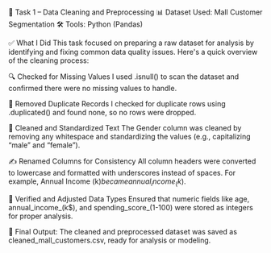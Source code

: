 🧹 Task 1 – Data Cleaning and Preprocessing
📊 Dataset Used: Mall Customer Segmentation
🛠 Tools: Python (Pandas)

✅ What I Did
This task focused on preparing a raw dataset for analysis by identifying and fixing common data quality issues. Here's a quick overview of the cleaning process:

🔍 Checked for Missing Values
I used .isnull() to scan the dataset and confirmed there were no missing values to handle.

🔁 Removed Duplicate Records
I checked for duplicate rows using .duplicated() and found none, so no rows were dropped.

🧼 Cleaned and Standardized Text
The Gender column was cleaned by removing any whitespace and standardizing the values (e.g., capitalizing “male” and “female”).

✍️ Renamed Columns for Consistency
All column headers were converted to lowercase and formatted with underscores instead of spaces. For example, Annual Income (k$) became annual_income_(k$).

🔢 Verified and Adjusted Data Types
Ensured that numeric fields like age, annual_income_(k$), and spending_score_(1-100) were stored as integers for proper analysis.

📁 Final Output:
The cleaned and preprocessed dataset was saved as cleaned_mall_customers.csv, ready for analysis or modeling.